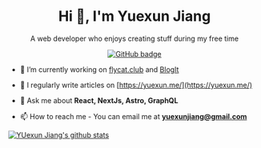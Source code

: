 <h1 align="center">Hi 👋, I'm Yuexun Jiang</h1>
<p align="center">A web developer who enjoys creating stuff during my free time</p>


<p align="center">
  <a href="https://github.com/ahonn?tab=followers">
    <img src="https://img.shields.io/github/followers/ahonn?label=Followers&logo=GitHub&style=for-the-badge" alt="GitHub badge" />
  </a>
</p>

- 🔭 I’m currently working on [flycat.club](https://flycat.club) and [BlogIt](https://blogit.io?via=github)

- 📝 I regularly write articles on [https://yuexun.me/](https://yuexun.me/)

- 💬 Ask me about **React, NextJs, Astro, GraphQL**

- 📫 How to reach me - You can email me at **yuexunjiang@gmail.com** 

[![YUexun Jiang's github stats](https://github-readme-stats.vercel.app/api?username=ahonn&show_icons=true&count_private=true)](https://github.com/anuraghazra/github-readme-stats)
